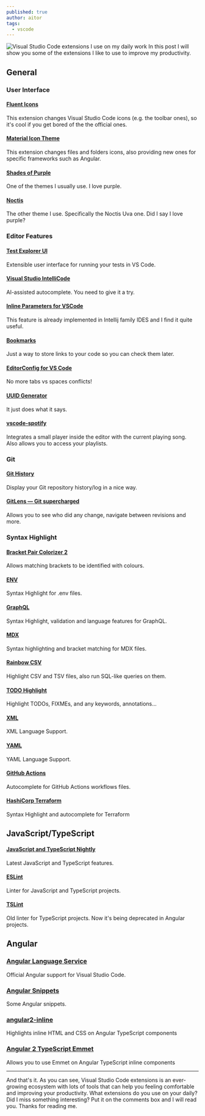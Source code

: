 ```yaml
---
published: true
author: aitor
tags:
  - vscode
---
```

![Visual Studio Code extensions I use on my daily work]({{site.baseurl}}/images/visual-studio-code-extensions-i-use-on-my-daily-work.png)
In this post I will show you some of the extensions I like to use to improve my productivity.

## General

### User Interface

#### [Fluent Icons](https://marketplace.visualstudio.com/items?itemName=miguelsolorio.fluent-icons)
This extension changes Visual Studio Code icons (e.g. the toolbar ones), so it's cool if you get bored of the the official ones.
#### [Material Icon Theme](https://marketplace.visualstudio.com/items?itemName=PKief.material-icon-theme)
This extension changes files and folders icons, also providing new ones for specific frameworks such as Angular.
#### [Shades of Purple](https://marketplace.visualstudio.com/items?itemName=ahmadawais.shades-of-purple)
One of the themes I usually use. I love purple.
#### [Noctis](https://marketplace.visualstudio.com/items?itemName=liviuschera.noctis)
The other theme I use. Specifically the Noctis Uva one. Did I say I love purple?

### Editor Features

#### [Test Explorer UI](https://marketplace.visualstudio.com/items?itemName=hbenl.vscode-test-explorer)
Extensible user interface for running your tests in VS Code.
#### [Visual Studio IntelliCode](https://marketplace.visualstudio.com/items?itemName=VisualStudioExptTeam.vscodeintellicode)
AI-assisted autocomplete. You need to give it a try.
#### [Inline Parameters for VSCode](https://marketplace.visualstudio.com/items?itemName=liamhammett.inline-parameters)
This feature is already implemented in Intellij family IDES and I find it quite useful.
#### [Bookmarks](https://marketplace.visualstudio.com/items?itemName=alefragnani.Bookmarks)
Just a way to store links to your code so you can check them later.
#### [EditorConfig for VS Code](https://marketplace.visualstudio.com/items?itemName=EditorConfig.EditorConfig)
No more tabs vs spaces conflicts!
#### [UUID Generator](https://marketplace.visualstudio.com/items?itemName=motivesoft.vscode-uuid-generator)
It just does what it says.
#### [vscode-spotify](https://marketplace.visualstudio.com/items?itemName=shyykoserhiy.vscode-spotify)
Integrates a small player inside the editor with the current playing song. Also allows you to access your playlists.

### Git

#### [Git History](https://marketplace.visualstudio.com/items?itemName=donjayamanne.githistory)
Display your Git repository history/log in a nice way.
#### [GitLens — Git supercharged](https://marketplace.visualstudio.com/items?itemName=eamodio.gitlens)
Allows you to see who did any change, navigate between revisions and more.

### Syntax Highlight
#### [Bracket Pair Colorizer 2](https://marketplace.visualstudio.com/items?itemName=CoenraadS.bracket-pair-colorizer-2)
Allows matching brackets to be identified with colours.
#### [ENV](https://marketplace.visualstudio.com/items?itemName=IronGeek.vscode-env)
Syntax Highlight for .env files.
#### [GraphQL](https://marketplace.visualstudio.com/items?itemName=GraphQL.vscode-graphql)
Syntax Highlight, validation and language features for GraphQL.
#### [MDX](https://marketplace.visualstudio.com/items?itemName=silvenon.mdx)
Syntax highlighting and bracket matching for MDX files.
#### [Rainbow CSV](https://marketplace.visualstudio.com/items?itemName=mechatroner.rainbow-csv)
Highlight CSV and TSV files, also run SQL-like queries on them.
#### [TODO Highlight](https://marketplace.visualstudio.com/items?itemName=wayou.vscode-todo-highlight)
Highlight TODOs, FIXMEs, and any keywords, annotations...
#### [XML](https://marketplace.visualstudio.com/items?itemName=redhat.vscode-xml)
XML Language Support.
#### [YAML](https://marketplace.visualstudio.com/items?itemName=redhat.vscode-yaml)
YAML Language Support.
#### [GitHub Actions](https://marketplace.visualstudio.com/items?itemName=cschleiden.vscode-github-actions)
Autocomplete for GitHub Actions workflows files.
#### [HashiCorp Terraform](https://marketplace.visualstudio.com/items?itemName=HashiCorp.terraform)
Syntax Highlight and autocomplete for Terraform

## JavaScript/TypeScript

#### [JavaScript and TypeScript Nightly](https://marketplace.visualstudio.com/items?itemName=ms-vscode.vscode-typescript-next)
Latest JavaScript and TypeScript features.
#### [ESLint](https://marketplace.visualstudio.com/items?itemName=dbaeumer.vscode-eslint)
Linter for JavaScript and TypeScript projects.
#### [TSLint](https://marketplace.visualstudio.com/items?itemName=ms-vscode.vscode-typescript-tslint-plugin)
Old linter for TypeScript projects. Now it's being deprecated in Angular projects.

## Angular
### [Angular Language Service](https://marketplace.visualstudio.com/items?itemName=Angular.ng-template)
Official Angular support for Visual Studio Code.
### [Angular Snippets](https://marketplace.visualstudio.com/items?itemName=johnpapa.Angular2)
Some Angular snippets.
### [angular2-inline](https://marketplace.visualstudio.com/items?itemName=natewallace.angular2-inline)
Highlights inline HTML and CSS on Angular TypeScript components
### [Angular 2 TypeScript Emmet](https://marketplace.visualstudio.com/items?itemName=jakethashi.vscode-angular2-emmet)
Allows you to use Emmet on Angular TypeScript inline components


---

And that's it. As you can see, Visual Studio Code extensions is an ever-growing ecosystem with lots of tools that can help you feeling comfortable and improving your productivity. What extensions do you use on your daily? Did I miss something interesting? Put it on the comments box and I will read you. Thanks for reading me.
